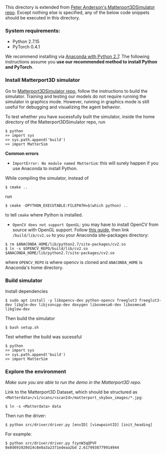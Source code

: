 
This directory is extended from [Peter Anderson's Matterport3DSimulator repo](https://github.com/peteanderson80/Matterport3DSimulator). Except nothing else is specified, any of the below code snippets should be executed in this directory. 

### System requirements:
* Python 2.7.15
* PyTorch 0.4.1 

We recommend installing via [Anaconda with Python 2.7](https://www.anaconda.com/download/#linux). 
The following instructions assume you **use our recommended method to install Python and PyTorch**. 

### Install Matterport3D simulator

Go to [Matterport3DSimulator repo](https://github.com/peteanderson80/Matterport3DSimulator), follow the instructions to build the simulator. Training and testing our models do not require running the simulator in graphics mode. However, running in graphics mode is still useful for debugging and visualizing the agent behavior. 

To test whether you have sucessfully built the simulator, inside the home directory of the Matterport3DSimulator repo, run
```
$ python
>> import sys
>> sys.path.append('build')
>> import MatterSim
```

**Common errors**
* `ImportError: No module named MatterSim`: this will surely happen if you use Anaconda to install Python. 

While compiling the simulator, instead of 
```
$ cmake ..
```
run

```
$ cmake -DPYTHON_EXECUTABLE:FILEPATH=$(which python) .. 
```
to tell `cmake` where Python is installed. 

* `OpenCV does not support OpenGL`: you may have to install OpenCV from source with OpenGL support. Follow [this guide](https://www.learnopencv.com/install-opencv3-on-ubuntu/), then link `/build/lib/cv2.so` to you your Anaconda site-packages directory:
```
$ rm $ANACONDA_HOME/lib/python2.7/site-packages/cv2.so
$ ln -s $OPENCV_REPO/build/lib/cv2.so $ANACONDA_HOME/lib/python2.7/site-packages/cv2.so
```
where `OPENCV_REPO` is where opencv is cloned and `ANACONDA_HOME` is Anaconda's home directory. 

### Build simulator

Install dependencies
```
$ sudo apt install -y libopencv-dev python-opencv freeglut3 freeglut3-dev libglm-dev libjsoncpp-dev doxygen libosmesa6-dev libosmesa6 libglew-dev     
```

Then build the simulator
```
$ bash setup.sh
```
Test whether the build was sucessful
```
$ python
>> import sys
>> sys.path.append('build')
>> import MatterSim
```

### Explore the environment

*Make sure you are able to run the demo in the Matterport3D repo.*

Link to the Matterport3D Dataset, which should be structured as `<Matterdata>/v1/scans/<scanId>/matterport_skybox_images/*.jpg`:
```
$ ln -s <Matterdata> data
```
Then run the driver:
```
$ python src/driver/driver.py [envID] [viewpointID] [init_heading]
```

For example:

```
$ python src/driver/driver.py fzynW3qQPVF 8e8d691920d14c8e8a3a2371edeaa2bd 2.6179938779914944
```




